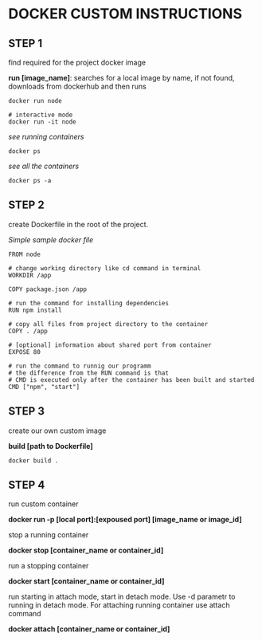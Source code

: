 # DOCKER CUSTOM INSTRUCTIONS

## STEP 1
find required for the project docker image

**run \[image_name\]**: searches for a local image by name, if not found, downloads from dockerhub and then runs
```
docker run node
 
# interactive mode
docker run -it node 
```

*see running containers*
```
docker ps
```

*see all the containers*
```
docker ps -a
```

## STEP 2
create Dockerfile in the root of the project.

*Simple sample docker file*
```
FROM node
 
# change working directory like cd command in terminal
WORKDIR /app 

COPY package.json /app

# run the command for installing dependencies
RUN npm install

# copy all files from project directory to the container
COPY . /app 
  
# [optional] information about shared port from container
EXPOSE 80
 
# run the command to runnig our programm
# the difference from the RUN command is that 
# CMD is executed only after the container has been built and started
CMD ["npm", "start"]
```
## STEP 3
create our own custom image

**build [path to Dockerfile]**
```
docker build .
```

## STEP 4

run custom container

**docker run -p [local port]:[expoused port]  [image_name or image_id]**

stop a running container

**docker stop [container_name or container_id]**

run a stopping container

**docker start [container_name or container_id]**

run starting in attach mode, start in detach mode. 
Use -d parametr to running in detach mode.
For attaching running container use attach command

**docker attach [container_name or container_id]**
